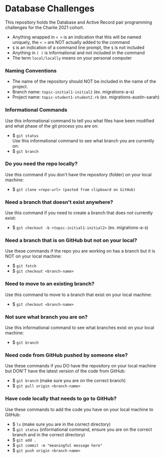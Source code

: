 # Database Challenges

This repository holds the Database and Active Record pair programming challenges for the Charlie 2021 cohort.

- Anything wrapped in `< >` is an indication that this will be named uniquely, the `< >` are NOT actually added to the command
- `$` is an indication of a command line prompt, the `$` is not included
- Anything in `( )` is informational and not included in the command
- The term `local/locally` means on your personal computer


### Naming Conventions
- The name of the repository should NOT be included in the name of the project.
- Branch name: `topic-initial1-initial2` (ex. migrations-a-s)
- Project name: `topic-student1-student2.rb` (ex. migrations-austin-sarah)


### Informational Commands
Use this informational command to tell you what files have been modified and what phase of the git process you are on:  
- $ `git status`  
Use this informational command to see what branch you are currently on:  
- $ `git branch`


### Do you need the repo locally?
Use this command if you don't have the repository (folder) on your local machine:   
- $ `git clone <repo-url> (pasted from clipboard on GitHub)`


### Need a branch that doesn't exist anywhere?
Use this command if you need to create a branch that does not currently exist:  
- $ `git checkout -b <topic-initial1-initial2>` (ex. migrations-a-s)


### Need a branch that is on GitHub but not on your local?
Use these commands if the repo you are working on has a branch but it is NOT on your local machine:  
- $ `git fetch`
- $ `git checkout <branch-name>`


### Need to move to an existing branch?
Use this command to move to a branch that exist on your local machine:  
- $ `git checkout <branch-name>`  


### Not sure what branch you are on?
Use this informational command to see what branches exist on your local machine:  
- $ `git branch`


### Need code from GitHub pushed by someone else?
Use these commands if you DO have the repository on your local machine but DON'T have the latest version of the code from GitHub:
- $ `git branch` (make sure you are on the correct branch)
- $ `git pull origin <branch-name>`


### Have code locally that needs to go to GitHub?
Use these commands to add the code you have on your local machine to GitHub:
- $ `ls` (make sure you are in the correct directory)
- $ `git status` (informational command, ensure you are on the correct branch and in the correct directory)
- $ `git add .`
- $ `git commit -m "meaningful message here"`
- $ `git push origin <branch-name>`
